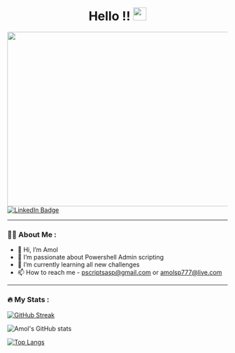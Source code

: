 
<h1 align="center">
  Hello !!
  <img src="https://media.giphy.com/media/hvRJCLFzcasrR4ia7z/giphy.gif" width="30px"/>
</h1>
<!-- 
<div align="center">
  <img src="https://media.giphy.com/media/dWesBcTLavkZuG35MI/giphy.gif" width="600" height="300"/>
</div>
-->

[//]: # "Gif Image on top. Admin at work"  
<div align="center">
  <img src="https://media.giphy.com/media/SWoSkN6DxTszqIKEqv/giphy.gif" width="600" height="400"/>
</div>

<div id="badges">
  <a href="https://linkedin.com/amolsp777">
    <img src="https://img.shields.io/badge/LinkedIn-blue?style=for-the-badge&logo=linkedin&logoColor=white" alt="LinkedIn Badge"/>
  </a>
</div>

---

### :man_technologist: About Me :

- 👋 Hi, I’m Amol
- 👀 I’m passionate about Powershell Admin scripting
- 🌱 I’m currently learning all new challenges 
- 📫 How to reach me - pscriptsasp@gmail.com or amolsp777@live.com

<!---
amolsp777/amolsp777 is a ✨ special ✨ repository because its `README.md` (this file) appears on your GitHub profile.
You can click the Preview link to take a look at your changes.
--->
---

### :fire: My Stats :
[![GitHub Streak](http://github-readme-streak-stats.herokuapp.com?user=amolsp777&theme=dark&background=000000)](https://github.com/amolsp777)


![Amol's GitHub stats](https://github-readme-stats.vercel.app/api?username=amolsp777&theme=dark&show_icons=true)

[![Top Langs](https://github-readme-stats.vercel.app/api/top-langs/?username=amolsp777&layout=compact&theme=vision-friendly-dark)](https://github.com/anuraghazra/github-readme-stats)
